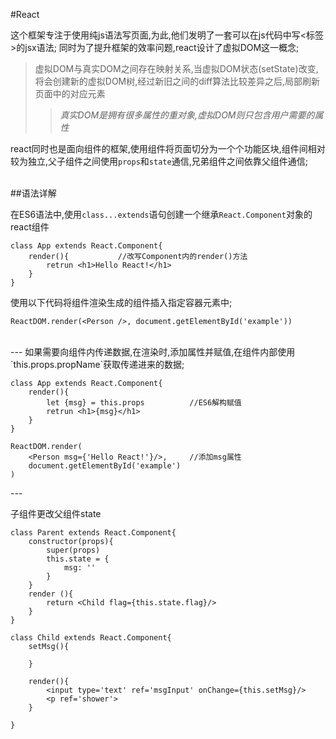 #React

这个框架专注于使用纯js语法写页面,为此,他们发明了一套可以在js代码中写<标签>的jsx语法;
同时为了提升框架的效率问题,react设计了虚拟DOM这一概念;
>虚拟DOM与真实DOM之间存在映射关系,当虚拟DOM状态(setState)改变,将会创建新的虚拟DOM树,经过新旧之间的diff算法比较差异之后,局部刷新页面中的对应元素
>>*真实DOM是拥有很多属性的重对象,虚拟DOM则只包含用户需要的属性*

react同时也是面向组件的框架,使用组件将页面切分为一个个功能区块,组件间相对较为独立,父子组件之间使用`props`和`state`通信,兄弟组件之间依靠父组件通信;

<br>
##语法详解

在ES6语法中,使用`class...extends`语句创建一个继承`React.Component`对象的react组件

```
class App extends React.Component{
	render(){			//改写Component内的render()方法
		retrun <h1>Hello React!</h1>
	}
}
```
使用以下代码将组件渲染生成的组件插入指定容器元素中;
```
ReactDOM.render(<Person />, document.getElementById('example'))
```
<br>
---
如果需要向组件内传递数据,在渲染时,添加属性并赋值,在组件内部使用`this.props.propName`获取传递进来的数据;

```
class App extends React.Component{
	render(){
		let {msg} = this.props			//ES6解构赋值
		retrun <h1>{msg}</h1>		
	}
}

ReactDOM.render(	
	<Person msg={'Hello React!'}/>, 	//添加msg属性
	document.getElementById('example')
)
```
---<br>

子组件更改父组件state
```
class Parent extends React.Component{
	constructor(props){
		super(props)
		this.state = {
			msg: ''
		}
	}
	render (){
		return <Child flag={this.state.flag}/>
	}
}

class Child extends React.Component{
	setMsg(){
		
	}

	render(){
		<input type='text' ref='msgInput' onChange={this.setMsg}/>
		<p ref='shower'>
	}
	
}

```
